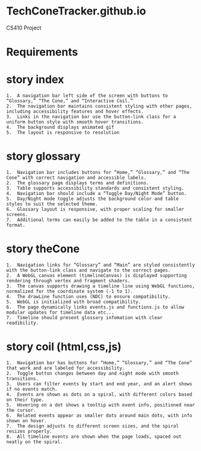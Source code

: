 # TechConeTracker.github.io
CS410 Project
# Requirements

# story index
    1.	A navigation bar left side of the screen with buttons to “Glossary,” “The Cone,” and “Interactive Coil.”
	2.	The navigation bar maintains consistent styling with other pages, including accessibility features and hover effects.
	3.	Links in the navigation bar use the button-link class for a uniform button style with smooth hover transitions.
	4.	The background displays animated gif
	5.	The layout is responsive to resolution


# story glossary
    1.	Navigation bar includes buttons for “Home,” “Glossary,” and “The Cone” with correct navigation and accessible labels.
	2.	The glossary page displays terms and definitions.
	3.	Table supports accessibility standards and consistent styling.
	4.	Navigation bar should include a “Toggle Day/Night Mode” button.
	5.	Day/Night mode toggle adjusts the background color and table styles to suit the selected theme.
	6.	Glossary layout is responsive, with proper scaling for smaller screens.
	7.	Additional terms can easily be added to the table in a consistent format.


# story theCone
	1.	Navigation links for “Glossary” and “Main” are styled consistently with the button-link class and navigate to the correct pages.
	2.	A WebGL canvas element (timelineCanvas) is displayed supporting rendering through vertex and fragment shaders.
	3.	The canvas supports drawing a timeline line using WebGL functions, normalized for the coordinate system (-1 to 1).
	4.	The drawLine function uses (NDC) to ensure compatibility.
	5.	WebGL is initialized with broad compatibility.
	6.	The page dynamically links events.js and functions.js to allow modular updates for timeline data etc...
    7.  Timeline should present glossary infomation with clear readibility.


# story coil (html,css,js)
	1.	Navigation bar has buttons for “Home,” “Glossary,” and “The Cone” that work and are labeled for accessibility.
	2.	Toggle button changes between day and night mode with smooth transitions.
	3.	Users can filter events by start and end year, and an alert shows if no events match.
	4.	Events are shown as dots on a spiral, with different colors based on their type.
	5.	Hovering on a dot shows a tooltip with event info, positioned near the cursor.
	6.	Related events appear as smaller dots around main dots, with info shown on hover.
	7.	The design adjusts to different screen sizes, and the spiral resizes properly.
	8.	All timeline events are shown when the page loads, spaced out neatly on the spiral.
